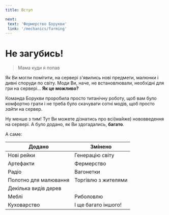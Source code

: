 ```yaml
---
title: Вступ

next:
 text: 'Фермерство Борукви'
 link: '/mechanics/farming'
---
```


#  Не загубись! 
> Мама куди я попав

Як Ви могли помітити, на сервері з'явились нові предмети, малюнки і дивні споруди по світу. Моди Ви, наче, не встановлювали, необхідні для гри на сервері... **Як це можливо?**

Команда Борукви проробила просто титанічну роботу, щоб вам було комфортно грати і не треба було скачувати сотні модів, щоб просто *зайти* на сервер.

Ну менше з тим! Тут Ви можете дізнатись про всі(майже) нововведення на сервері. А було додано, як Ви здогадались, **багато**. 

А саме:


| Додано | Змінено |
| ----------- | ----------- |
| Нові рейки | Генерацію світу |
| Артефакти | Фермерство |           
| Радіо | Вагонетки |
| Полотно для малювання | Торгівлю з жителями| 
| Декілька видів дерев | |
| Меблі | Риболовлю |
| Куховарство | І ще багато іншого!|

<!--як його по центрі зробити? + можна зробити як кайфове фото з всіма нововеденнями(потім займусь)-->
